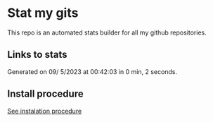 # Stat my gits

This repo is an automated stats builder for all my github repositories.

## Links to stats


Generated on 09/ 5/2023 at 00:42:03 in 0 min, 2 seconds.

## Install procedure

[See instalation procedure](./src/install.md)
